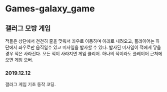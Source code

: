 # Games-galaxy_game

## 갤러그 모방 게임
적들은 상단에서 천천히 줄을 맞춰서 좌우로 이동하며 아래로 내려오고,
플레이어는 하단에서 좌우로만 움직일수 있고 미사일을 발사할 수 있다.
발사된 미사일이 적에게 닿을 경우 적은 사라진다.
모든 적이 사라지면 게임 클리어.
하나의 적이라도 플레이어 근처에 오면 게임 오버.

### 2019.12.12
갤러그 게임 기초 동작 코딩.

